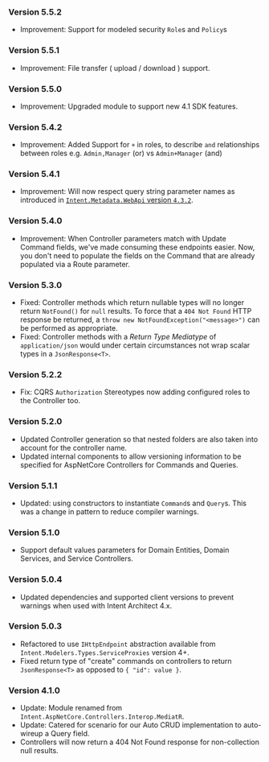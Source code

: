 ### Version 5.5.2

- Improvement: Support for modeled security `Role`s and `Policy`s

### Version 5.5.1

- Improvement: File transfer ( upload / download ) support.

### Version 5.5.0

- Improvement: Upgraded module to support new 4.1 SDK features.

### Version 5.4.2

- Improvement: Added Support for `+` in roles, to describe `and` relationships between roles e.g. `Admin,Manager` (or) vs `Admin+Manager` (and)

### Version 5.4.1

- Improvement: Will now respect query string parameter names as introduced in [`Intent.Metadata.WebApi` version `4.3.2`](https://github.com/IntentArchitect/Intent.Modules/blob/development/Modules/Intent.Modules.Metadata.WebApi/release-notes.md#version-432).

### Version 5.4.0

- Improvement: When Controller parameters match with Update Command fields, we've made consuming these endpoints easier. Now, you don't need to populate the fields on the Command that are already populated via a Route parameter.

### Version 5.3.0

- Fixed: Controller methods which return nullable types will no longer return `NotFound()` for `null` results. To force that a `404 Not Found` HTTP response be returned, a `throw new NotFoundException("<message>")` can be performed as appropriate.
- Fixed: Controller methods with a _Return Type Mediatype_ of `application/json` would under certain circumstances not wrap scalar types in a `JsonResponse<T>`.

### Version 5.2.2

- Fix: CQRS `Authorization` Stereotypes now adding configured roles to the Controller too.

### Version 5.2.0

- Updated Controller generation so that nested folders are also taken into account for the controller name.
- Updated internal components to allow versioning information to be specified for AspNetCore Controllers for Commands and Queries.

### Version 5.1.1

- Updated: using constructors to instantiate `Command`s and `Query`s. This was a change in pattern to reduce compiler warnings.

### Version 5.1.0

- Support default values parameters for Domain Entities, Domain Services, and Service Controllers.

### Version 5.0.4

- Updated dependencies and supported client versions to prevent warnings when used with Intent Architect 4.x.

### Version 5.0.3

- Refactored to use `IHttpEndpoint` abstraction available from `Intent.Modelers.Types.ServiceProxies` version 4+.
- Fixed return type of "create" commands on controllers to return `JsonResponse<T>` as opposed to `{ "id": value }`.

### Version 4.1.0

- Update: Module renamed from `Intent.AspNetCore.Controllers.Interop.MediatR`.
- Update: Catered for scenario for our Auto CRUD implementation to auto-wireup a Query field.
- Controllers will now return a 404 Not Found response for non-collection null results.
